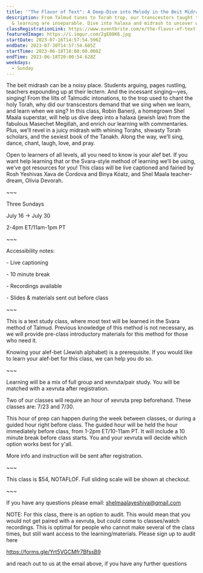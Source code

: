 ```yaml
---
title: '"The Flavor of Text": A Deep-Dive into Melody in the Beit Midrash'
description: From Talmud tunes to Torah trop, our transcestors taught that song
  & learning are inseparable. Dive into halaxa and midrash to uncover why!
classRegistrationLink: https://www.eventbrite.com/e/the-flavor-of-text-a-deep-dive-into-melody-in-the-beit-midrash-tickets-657305076177
featuredImage: https://i.imgur.com/2gE00K6.jpg
startDate: 2023-07-16T14:57:54.596Z
endDate: 2023-07-30T14:57:54.605Z
startTime: 2023-06-18T18:00:00.000Z
endTime: 2023-06-18T20:00:54.628Z
weekdays:
  - Sunday
---
```



The beit midrash can be a noisy place. Students arguing, pages rustling, teachers expounding up at their lectern. And the incessant singing—yes, singing! From the lilts of Talmudic intonations, to the trop used to chant the holy Torah, why did our transcestors demand that we sing when we learn, and learn when we sing? In this class, Robin Banerji, a homegrown Shel Maala superstar, will help us dive deep into a halaxa (jewish law) from the fabulous Masechet Megillah, and enrich our learning with commentaries. Plus, we’ll revel in a juicy midrash with whining Torahs, shwasty Torah scholars, and the sexiest book of the Tanakh. Along the way, we’ll sing, dance, chant, laugh, love, and pray.

Open to learners of all levels, all you need to know is your alef bet. If you want help learning that or the Svara-style method of learning we’ll be using, we’ve got resources for you! This class will be live captioned and fairied by Rosh Yeshivas Xava de Cordova and Binya Kóatz, and Shel Maala teacher-dream, Olivia Devorah.

\~﻿\~~

Three S﻿undays

July 16 -> July 30

2-4pm ET/11am-1pm PT

\~\~~

Accessibility notes:

\- Live captioning

\- 10 minute break

\- Recordings available

\- Slides & materials sent out before class

\~﻿\~~

T﻿his is a text study class, where most text will be learned in the Svara method of Talmud. Previous knowledge of this method is not necessary, as we will provide pre-class introductory materials for this method for those who need it.

Knowing your alef-bet (Jewish alphabet) is a prerequisite. If you would like to learn your alef-bet for this class, we can help you do so.

\~﻿\~~

Learning will be a mix of full group and xevruta/pair study. You will be matched with a xevruta after registration.

Two of our classes will require an hour of xevruta prep beforehand. These classes are: 7/23 and 7/30.

This hour of prep can happen during the week between classes, or during a guided hour right before class. The guided hour will be held the hour immediately before class, from 1-2pm ET/10-11am PT. It will include a 10 minute break before class starts. You and your xevruta will decide which option works best for y'all.

More info and instruction will be sent after registration.

\~﻿\~~

T﻿his class is $54, NOTAFLOF. Full sliding scale will be shown at checkout.

\~﻿\~~

I﻿f you have any questions please email: shelmaalayeshiva@gmail.com

N﻿OTE: For this class, there is an option to audit. This would mean that you would not get paired with a xevruta, but could come to classes/watch recordings. This is optimal for people who cannot make several of the class times, but still want access to the learning/materials. Please sign up to audit here

https://forms.gle/Yrt5VGCMfr7BfssB9

and reach out to us at the email above, if you have any further questions



